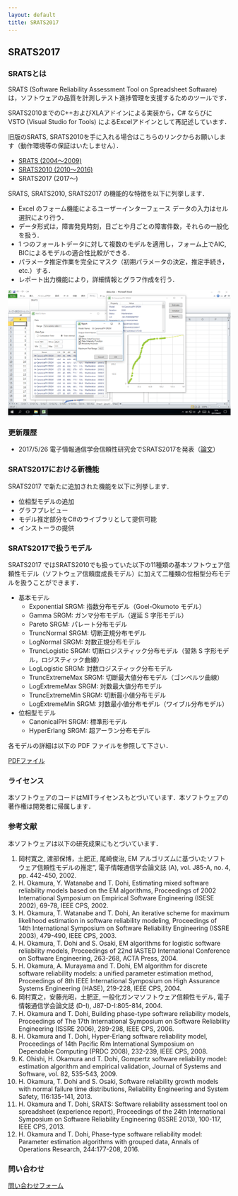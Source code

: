 ```yaml
---
layout: default
title: SRATS2017
---
```


## SRATS2017

### SRATSとは

SRATS (Software Reliability Assessment Tool on Spreadsheet Software) は，ソフトウェアの品質を計測しテスト進捗管理を支援するためのツールです．

SRATS2010までのC++およびXLAアドインによる実装から，C# ならびに VSTO (Visual Studio for Tools) によるExcelアドインとして再記述しています．

旧版のSRATS, SRATS2010を手に入れる場合はこちらのリンクからお願いします（動作環境等の保証はいたしません）．

- [SRATS (2004〜2009)](https://swreliab.github.io/SRATS2010/manual/home.html)
- [SRATS2010 (2010〜2016)](https://swreliab.github.io/SRATS2010/)
- SRATS2017 (2017〜)

SRATS, SRATS2010, SRATS2017 の機能的な特徴を以下に列挙します．
- Excel のフォーム機能によるユーザーインターフェース データの入力はセル選択により行う．
- データ形式は，障害発見時刻，日ごとや月ごとの障害件数，それらの一般化を扱う．
- 1 つのフォールトデータに対して複数のモデルを適用し，フォーム上でAIC, BICによるモデルの適合性比較ができる．
- パラメータ推定作業を完全にマスク（初期パラメータの決定，推定手続き，etc.）する．
- レポート出力機能により，詳細情報とグラフ作成を行う．

![SRATS2017](img/scr4.png "SRATS2017")

### 更新履歴

- 2017/5/26 電子情報通信学会信頼性研究会でSRATS2017を発表（[論文](https://github.com/SwReliab/SRATS2017/blob/master/docs/pdfs/ieice20170526.pdf)）

### SRATS2017における新機能

SRATS2017 で新たに追加された機能を以下に列挙します．
- 位相型モデルの追加
- グラフプレビュー
- モデル推定部分をC#のライブラリとして提供可能
- インストーラの提供

### SRATS2017で扱うモデル

SRATS2017 ではSRATS2010でも扱っていた以下の11種類の基本ソフトウェア信頼性モデル（ソフトウェア信頼度成長モデル）に加えて二種類の位相型分布モデルを扱うことができます．

- 基本モデル
    - Exponential SRGM: 指数分布モデル（Goel-Okumoto モデル）
    - Gamma SRGM: ガンマ分布モデル（遅延 S 字形モデル）
    - Pareto SRGM: パレート分布モデル
    - TruncNormal SRGM: 切断正規分布モデル
    - LogNormal SRGM: 対数正規分布モデル
    - TruncLogistic SRGM: 切断ロジスティック分布モデル（習熟 S 字形モデル，ロジスティック曲線）
    - LogLogistic SRGM: 対数ロジスティック分布モデル
    - TruncExtremeMax SRGM: 切断最大値分布モデル（ゴンペルツ曲線）
    - LogExtremeMax SRGM: 対数最大値分布モデル
    - TruncExtremeMin SRGM: 切断最小値分布モデル
    - LogExtremeMin SRGM: 対数最小値分布モデル（ワイブル分布モデル）
- 位相型モデル
    - CanonicalPH SRGM: 標準形モデル
    - HyperErlang SRGM: 超アーラン分布モデル

各モデルの詳細は以下の PDF ファイルを参照して下さい．

[PDFファイル](https://github.com/SwReliab/SRATS2017/blob/master/docs/pdfs/srats_model.pdf)

### ライセンス

本ソフトウェアのコードはMITライセンスもとづいています．本ソフトウェアの著作権は開発者に帰属します．

### 参考文献

本ソフトウェアは以下の研究成果にもとづいています．

1. 岡村寛之, 渡部保博，土肥正, 尾崎俊治, EM アルゴリズムに基づいたソフトウェア信頼性モデルの推定”, 電子情報通信学会論文誌 (A), vol. J85-A, no. 4, pp. 442-450, 2002.
1. H. Okamura, Y. Watanabe and T. Dohi, Estimating mixed software reliability models based on the EM algorithms, Proceedings of 2002 International Symposium on Empirical Software Engineering (ISESE 2002), 69-78, IEEE CPS, 2002.
1. H. Okamura, T. Watanabe and T. Dohi, An iterative scheme for maximum likelihood estimation in software reliability modeling, Proceedings of 14th International Symposium on Software Reliability Engineering (ISSRE 2003), 479-490, IEEE CPS, 2003.
1. H. Okamura, T. Dohi and S. Osaki, EM algorithms for logistic software reliability models, Proceedings of 22nd IASTED International Conference on Software Engineering, 263-268, ACTA Press, 2004.
1. H. Okamura, A. Murayama and T. Dohi, EM algorithm for discrete software reliability models: a unified parameter estimation method, Proceedings of 8th IEEE International Symposium on High Assurance Systems Engineering (HASE), 219-228, IEEE CPS, 2004.
1. 岡村寛之，安藤光昭，土肥正, 一般化ガンマソフトウェア信頼性モデル, 電子情報通信学会論文誌 (D-I), J87-D-I:805-814, 2004.
1. H. Okamura and T. Dohi, Building phase-type software reliability models, Proceedings of The 17th International Symposium on Software Reliability Engineering (ISSRE 2006), 289-298, IEEE CPS, 2006.
1. H. Okamura and T. Dohi, Hyper-Erlang software reliability model, Proceedings of 14th Pacific Rim International Symposium on Dependable Computing (PRDC 2008), 232-239, IEEE CPS, 2008.
1. K. Ohishi, H. Okamura and T. Dohi, Gompertz software reliability model: estimation algorithm and empirical validation, Journal of Systems and Software, vol. 82, 535-543, 2009.
1. H. Okamura, T. Dohi and S. Osaki, Software reliability growth models with normal failure time distributions, Reliability Engineering and System Safety, 116:135-141, 2013.
1. H. Okamura and T. Dohi, SRATS: Software reliability assessment tool on spreadsheet (experience report), Proceedings of the 24th International Symposium on Software Reliability Engineering (ISSRE 2013), 100-117, IEEE CPS, 2013.
1. H. Okamura and T. Dohi, Phase-type software reliability model: Parameter estimation algorithms with grouped data, Annals of Operations Research, 244:177-208, 2016.

### 問い合わせ

[問い合わせフォーム](https://forms.office.com/Pages/ResponsePage.aspx?id=3VQExGOyJkmGjY4SZA03UIHp3P20ykRKqppQ5eyYCWlUMlNBWU9WOVI1UkFFVkRKNzVQN1dDTjcyTS4u)

